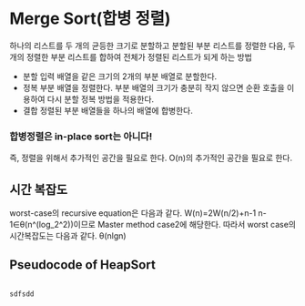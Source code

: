 # Merge Sort(합병 정렬)
하나의 리스트를 두 개의 균등한 크기로 분할하고 분할된 부분 리스트를 정렬한 다음, 두 개의 정렬한 부분 리스트를 합하여 전체가 정렬된 리스트가 되게 하는 방법

- 분할
입력 배열을 같은 크기의 2개의 부분 배열로 분할한다.
- 정복
부분 배열을 정렬한다. 부분 배열의 크기가 충분히 작지 않으면 순환 호출을 이용하여 다시 분할 정복 방법을 적용한다.
- 결합
정렬된 부분 배열들을 하나의 배열에 합병한다.

### 합병정렬은 in-place sort는 아니다!
즉, 정렬을 위해서 추가적인 공간을 필요로 한다. O(n)의 추가적인 공간을 필요로 한다. 

## 시간 복잡도
worst-case의 recursive equation은 다음과 같다.
W(n)=2W(n/2)+n-1
n-1∈θ(n^(log_2^2))이므로 Master method case2에 해당한다.
따라서 worst case의 시간복잡도는 다음과 같다.
θ(nlgn)

## Pseudocode of HeapSort
<pre><code>
sdfsdd
</code></pre>


